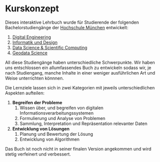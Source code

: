 # Kurskonzept

Dieses interaktive Lehrbuch wurde für Studierende der folgenden Bachelorstudiengänge der [Hochschule München](https://hm.edu/) entwickelt:

1. [Digital Engineering](https://sites.hm.edu/mucdai/angebot/digital_engineering/bachelor_digital_engineering.de.html)
2. [Informatik und Design](https://sites.hm.edu/mucdai/angebot/informatik_und_design/bachelor_informatik_und_design.de.html)
3. [Data Science \& Scientific Computing](https://www.cs.hm.edu/bachelor-data-science/)
4. [Geodata Science](https://sites.hm.edu/mucdai/angebot/geodata_science/studium.de.html)

All diese Studiengänge haben unterschiedliche Schwerpunkte.
Wir haben uns entschlossen ein allumfassendes Buch zu entwickeln sodass wir, je nach Studiengang, manche Inhalte in einer weniger ausführlichen Art und Weise unterrichten könnnen.

Die Lernziele lassen sich in zwei Kategorien mit jeweils unterschiedlichen Aspekten aufteilen:

1. **Begreifen der Probleme**
   1. Wissen über, und begreifen von digitalen Informationsverarbeitungssystemen
   2. Formulierung und Analyse von Problemen
   3. Sammlung, Interpretation und Repräsentation relevanter Daten
2. **Entwicklung von Lösungen** 
   1. Planung und Bewertung der Lösung
   2. Entwicklung von Algorithmen

Das Buch ist noch nicht in seiner finalen Version angekommen und wird stetig verfeinert und verbessert.